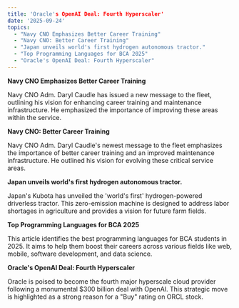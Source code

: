 ```yaml
---
title: 'Oracle's OpenAI Deal: Fourth Hyperscaler'
date: '2025-09-24'
topics:
  - "Navy CNO Emphasizes Better Career Training"
  - "Navy CNO: Better Career Training"
  - "Japan unveils world's first hydrogen autonomous tractor."
  - "Top Programming Languages for BCA 2025"
  - "Oracle's OpenAI Deal: Fourth Hyperscaler"
---
```


**Navy CNO Emphasizes Better Career Training**

Navy CNO Adm. Daryl Caudle has issued a new message to the fleet, outlining his vision for enhancing career training and maintenance infrastructure. He emphasized the importance of improving these areas within the service.

**Navy CNO: Better Career Training**

Navy CNO Adm. Daryl Caudle's newest message to the fleet emphasizes the importance of better career training and an improved maintenance infrastructure. He outlined his vision for evolving these critical service areas.

**Japan unveils world's first hydrogen autonomous tractor.**

Japan's Kubota has unveiled the 'world's first' hydrogen-powered driverless tractor. This zero-emission machine is designed to address labor shortages in agriculture and provides a vision for future farm fields.

**Top Programming Languages for BCA 2025**

This article identifies the best programming languages for BCA students in 2025. It aims to help them boost their careers across various fields like web, mobile, software development, and data science.

**Oracle's OpenAI Deal: Fourth Hyperscaler**

Oracle is poised to become the fourth major hyperscale cloud provider following a monumental $300 billion deal with OpenAI. This strategic move is highlighted as a strong reason for a "Buy" rating on ORCL stock.

